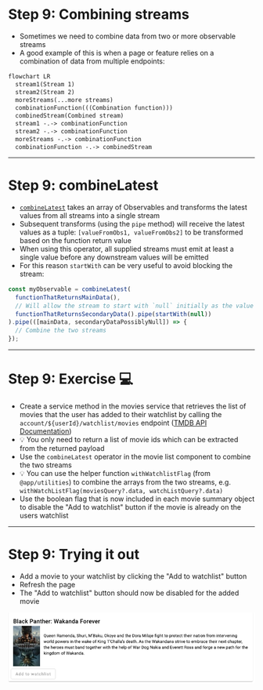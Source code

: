 # Step 9: Combining streams

<div class="dense">

- Sometimes we need to combine data from two or more observable streams
- A good example of this is when a page or feature relies on a combination of data from multiple endpoints:

```mermaid
flowchart LR
  stream1(Stream 1)
  stream2(Stream 2)
  moreStreams(...more streams)
  combinationFunction(((Combination function)))
  combinedStream(Combined stream)
  stream1 -.-> combinationFunction
  stream2 -.-> combinationFunction
  moreStreams -.-> combinationFunction
  combinationFunction -.-> combinedStream
```

</div>

---

# Step 9: combineLatest

<div class="dense">

- [`combineLatest`](https://rxjs.dev/api/operators/combineLatest) takes an array of Observables and transforms the latest values from all streams into a single stream
- Subsequent transforms (using the `pipe` method) will receive the latest values as a tuple: `[valueFromObs1, valueFromObs2]` to be transformed based on the function return value
- When using this operator, all supplied streams must emit at least a single value before any downstream values will be emitted
- For this reason `startWith` can be very useful to avoid blocking the stream:

```typescript
const myObservable = combineLatest(
  functionThatReturnsMainData(),
  // Will allow the stream to start with `null` initially as the value for the stream
  functionThatReturnsSecondaryData().pipe(startWith(null))
).pipe(([mainData, secondaryDataPossiblyNull]) => {
  // Combine the two streams
});
```

</div>

---

# Step 9: Exercise 💻

<div class="dense">

- Create a service method in the movies service that retrieves the list of movies that the user has added to their watchlist by calling the `account/${userId}/watchlist/movies` endpoint ([TMDB API Documentation](https://developers.themoviedb.org/3/account/get-movie-watchlist))
- 💡 You only need to return a list of movie ids which can be extracted from the returned payload
- Use the `combineLatest` operator in the movie list component to combine the two streams
- 💡 You can use the helper function `withWatchlistFlag` (from `@app/utilities`) to combine the arrays from the two streams, e.g. `withWatchListFlag(moviesQuery?.data, watchListQuery?.data)`
- Use the boolean flag that is now included in each movie summary object to disable the "Add to watchlist" button if the movie is already on the users watchlist

</div>

---

# Step 9: Trying it out

<div class="dense">

- Add a movie to your watchlist by clicking the "Add to watchlist" button
- Refresh the page
- The "Add to watchlist" button should now be disabled for the added movie

<img src="/images/add-to-watchlist-disabled.png" alt="Add to watchlist button in a disabled state" />

</div>
